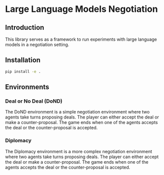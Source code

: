 # Large Language Models Negotiation

## Introduction
This library serves as a framework to run experiments with large language models in a negotiation setting.

## Installation

```bash
pip install -e .
```
## Environments

### Deal or No Deal (DoND)

The DoND environment is a simple negotiation environment where two agents take turns proposing deals. The player can either accept the deal or make a counter-proposal. The game ends when one of the agents accepts the deal or the counter-proposal is accepted.

### Diplomacy

The Diplomacy environment is a more complex negotiation environment where two agents take turns proposing deals. The player can either accept the deal or make a counter-proposal. The game ends when one of the agents accepts the deal or the counter-proposal is accepted.

### 








